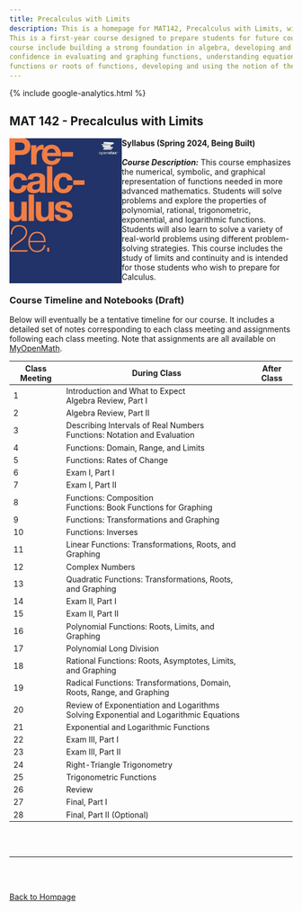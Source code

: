 ```yaml
---
title: Precalculus with Limits
description: This is a homepage for MAT142, Precalculus with Limits, with Dr. Gilbert at Southern New Hampshire University. 
This is a first-year course designed to prepare students for future coursework in calculus. Themes running throughout the 
course include building a strong foundation in algebra, developing and executing strategies for solving equations, building 
confidence in evaluating and graphing functions, understanding equations geometrically as questions about intersections of 
functions or roots of functions, developing and using the notion of the limit as an extension of function evaluation.
---
```


{% include google-analytics.html %}

## MAT 142 - Precalculus with Limits

<img src="/SiteFiles/OpenStaxPrecalc.jpg" align="left" width=200>**Syllabus (Spring 2024, Being Built)**<br/>
<br/>
***Course Description:*** This course emphasizes the numerical, symbolic, and graphical representation of functions needed in 
more advanced mathematics. Students will solve problems and explore the properties of polynomial, rational, trigonometric, 
exponential, and logarithmic functions. Students will also learn to solve a variety of real-world problems using different 
problem-solving strategies. This course includes the study of limits and continuity and is intended for those students who 
wish to prepare for Calculus.
<br/>

### Course Timeline and Notebooks (Draft)

Below will eventually be a tentative timeline for our course. It includes a detailed set of notes corresponding to each class meeting and assignments following each class meeting. Note that assignments are all available on [MyOpenMath](https://www.myopenmath.com/).

| Class Meeting | During Class | After Class |
|---------------|--------------|-------------|
| 1 | Introduction and What to Expect <br/> Algebra Review, Part I |  |
| 2 | Algebra Review, Part II |  |
| 3 | Describing Intervals of Real Numbers <br/> Functions: Notation and Evaluation |  |
| 4 | Functions: Domain, Range, and Limits |  |
| 5 | Functions: Rates of Change |  |
| 6 | Exam I, Part I |  |
| 7 | Exam I, Part II |  |
| 8 | Functions: Composition <br/> Functions: Book Functions for Graphing |  |
| 9 | Functions: Transformations and Graphing |  |
| 10 | Functions: Inverses |  |
| 11 | Linear Functions: Transformations, Roots, and Graphing |  |
| 12 | Complex Numbers |  |
| 13 | Quadratic Functions: Transformations, Roots, and Graphing |  |
| 14 | Exam II, Part I |  |
| 15 | Exam II, Part II |  |
| 16 | Polynomial Functions: Roots, Limits, and Graphing |  |
| 17 | Polynomial Long Division |  |
| 18 | Rational Functions: Roots, Asymptotes, Limits, and Graphing |  |
| 19 | Radical Functions: Transformations, Domain, Roots, Range, and Graphing|  |
| 20 | Review of Exponentiation and Logarithms <br/> Solving Exponential and Logarithmic Equations |  |
| 21 | Exponential and Logarithmic Functions |  |
| 22 | Exam III, Part I |  |
| 23 | Exam III, Part II |  |
| 24 | Right-Triangle Trigonometry |  |
| 25 | Trigonometric Functions |  |
| 26 | Review |  |
| 27 | Final, Part I |  |
| 28 | Final, Part II (Optional) |  |

<br/>
<br/>

***

<br/>
<br/>

[Back to Hompage](https://agmath.github.io/)
